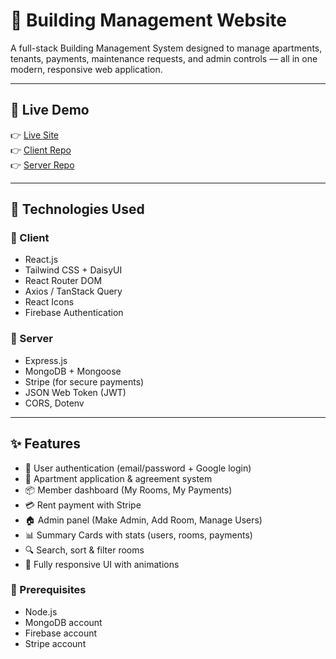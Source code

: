 # 🏢 Building Management Website

A full-stack Building Management System designed to manage apartments, tenants, payments, maintenance requests, and admin controls — all in one modern, responsive web application.

---

## 🚀 Live Demo

👉 [Live Site](https://your-live-link.com)  
👉 [Client Repo](https://github.com/yourusername/building-management-client)  
👉 [Server Repo](https://github.com/yourusername/building-management-server)

---

## 🧰 Technologies Used

### 🔹 Client
- React.js
- Tailwind CSS + DaisyUI
- React Router DOM
- Axios / TanStack Query
- React Icons
- Firebase Authentication

### 🔹 Server
- Express.js
- MongoDB + Mongoose
- Stripe (for secure payments)
- JSON Web Token (JWT)
- CORS, Dotenv

---

## ✨ Features

- 🔐 User authentication (email/password + Google login)
- 🧾 Apartment application & agreement system
- 📦 Member dashboard (My Rooms, My Payments)
- 💳 Rent payment with Stripe
- 🏠 Admin panel (Make Admin, Add Room, Manage Users)
- 📊 Summary Cards with stats (users, rooms, payments)
- 🔍 Search, sort & filter rooms
- 🎨 Fully responsive UI with animations
 


### 🔹 Prerequisites

- Node.js
- MongoDB account
- Firebase account
- Stripe account

 
